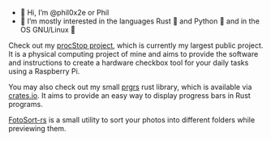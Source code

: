 - 👋 Hi, I’m @phil0x2e or Phil
- 👀 I’m mostly interested in the languages Rust 🦀 and Python 🐍 and in the OS GNU/Linux 🐧

Check out my [procStop project](https://github.com/phil0x2e/procStop), which is currently my largest public project.
It is a physical computing project of mine and aims to provide the software and instructions to create a hardware checkbox tool for your daily tasks using a Raspberry Pi.

You may also check out my small [prgrs](https://github.com/phil0x2e/prgrs) rust library, which is available via [crates.io](https://crates.io/crates/prgrs).
It aims to provide an easy way to display progress bars in Rust programs.

[FotoSort-rs](https://github.com/phil0x2e/FotoSort-rs) is a small utility to sort your photos into different folders while previewing them.


<!---
phil0x2e/phil0x2e is a ✨ special ✨ repository because its `README.md` (this file) appears on your GitHub profile.
You can click the Preview link to take a look at your changes.
--->
